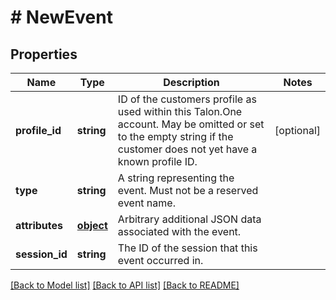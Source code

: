 # # NewEvent

## Properties

Name | Type | Description | Notes
------------ | ------------- | ------------- | -------------
**profile_id** | **string** | ID of the customers profile as used within this Talon.One account. May be omitted or set to the empty string if the customer does not yet have a known profile ID. | [optional] 
**type** | **string** | A string representing the event. Must not be a reserved event name. | 
**attributes** | [**object**](.md) | Arbitrary additional JSON data associated with the event. | 
**session_id** | **string** | The ID of the session that this event occurred in. | 

[[Back to Model list]](../../README.md#documentation-for-models) [[Back to API list]](../../README.md#documentation-for-api-endpoints) [[Back to README]](../../README.md)



